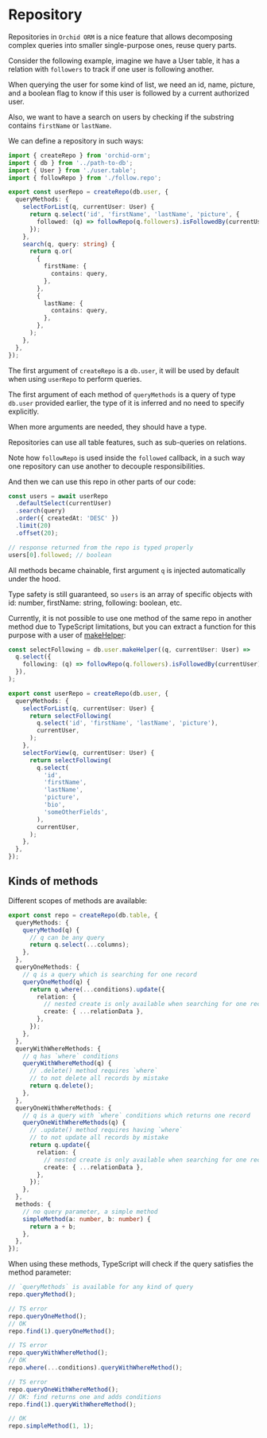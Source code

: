 # Repository

Repositories in `Orchid ORM` is a nice feature that allows decomposing complex queries into smaller single-purpose ones,
reuse query parts.

Consider the following example, imagine we have a User table, it has a relation with `followers` to track if one user is following another.

When querying the user for some kind of list, we need an id, name, picture, and a boolean flag to know if this user is followed by a current authorized user.

Also, we want to have a search on users by checking if the substring contains `firstName` or `lastName`.

We can define a repository in such ways:

```ts
import { createRepo } from 'orchid-orm';
import { db } from '../path-to-db';
import { User } from './user.table';
import { followRepo } from './follow.repo';

export const userRepo = createRepo(db.user, {
  queryMethods: {
    selectForList(q, currentUser: User) {
      return q.select('id', 'firstName', 'lastName', 'picture', {
        followed: (q) => followRepo(q.followers).isFollowedBy(currentUser),
      });
    },
    search(q, query: string) {
      return q.or(
        {
          firstName: {
            contains: query,
          },
        },
        {
          lastName: {
            contains: query,
          },
        },
      );
    },
  },
});
```

The first argument of `createRepo` is a `db.user`, it will be used by default when using `userRepo` to perform queries.

The first argument of each method of `queryMethods` is a query of type `db.user` provided earlier,
the type of it is inferred and no need to specify explicitly.

When more arguments are needed, they should have a type.

Repositories can use all table features, such as sub-queries on relations.

Note how `followRepo` is used inside the `followed` callback, in a such way one repository can use another to decouple responsibilities.

And then we can use this repo in other parts of our code:

```ts
const users = await userRepo
  .defaultSelect(currentUser)
  .search(query)
  .order({ createdAt: 'DESC' })
  .limit(20)
  .offset(20);

// response returned from the repo is typed properly
users[0].followed; // boolean
```

All methods became chainable, first argument `q` is injected automatically under the hood.

Type safety is still guaranteed, so `users` is an array of specific objects with id: number, firstName: string, following: boolean, etc.

Currently, it is not possible to use one method of the same repo in another method due to TypeScript limitations,
but you can extract a function for this purpose with a user of [makeHelper](/guide/query-methods#makeHelper):

```ts
const selectFollowing = db.user.makeHelper((q, currentUser: User) =>
  q.select({
    following: (q) => followRepo(q.followers).isFollowedBy(currentUser),
  }),
);

export const userRepo = createRepo(db.user, {
  queryMethods: {
    selectForList(q, currentUser: User) {
      return selectFollowing(
        q.select('id', 'firstName', 'lastName', 'picture'),
        currentUser,
      );
    },
    selectForView(q, currentUser: User) {
      return selectFollowing(
        q.select(
          'id',
          'firstName',
          'lastName',
          'picture',
          'bio',
          'someOtherFields',
        ),
        currentUser,
      );
    },
  },
});
```

## Kinds of methods

Different scopes of methods are available:

```ts
export const repo = createRepo(db.table, {
  queryMethods: {
    queryMethod(q) {
      // q can be any query
      return q.select(...columns);
    },
  },
  queryOneMethods: {
    // q is a query which is searching for one record
    queryOneMethod(q) {
      return q.where(...conditions).update({
        relation: {
          // nested create is only available when searching for one record
          create: { ...relationData },
        },
      });
    },
  },
  queryWithWhereMethods: {
    // q has `where` conditions
    queryWithWhereMethod(q) {
      // .delete() method requires `where`
      // to not delete all records by mistake
      return q.delete();
    },
  },
  queryOneWithWhereMethods: {
    // q is a query with `where` conditions which returns one record
    queryOneWithWhereMethods(q) {
      // .update() method requires having `where`
      // to not update all records by mistake
      return q.update({
        relation: {
          // nested create is only available when searching for one record
          create: { ...relationData },
        },
      });
    },
  },
  methods: {
    // no query parameter, a simple method
    simpleMethod(a: number, b: number) {
      return a + b;
    },
  },
});
```

When using these methods, TypeScript will check if the query satisfies the method parameter:

```ts
// `queryMethods` is available for any kind of query
repo.queryMethod();

// TS error
repo.queryOneMethod();
// OK
repo.find(1).queryOneMethod();

// TS error
repo.queryWithWhereMethod();
// OK
repo.where(...conditions).queryWithWhereMethod();

// TS error
repo.queryOneWithWhereMethod();
// OK: find returns one and adds conditions
repo.find(1).queryWithWhereMethod();

// OK
repo.simpleMethod(1, 1);
```
